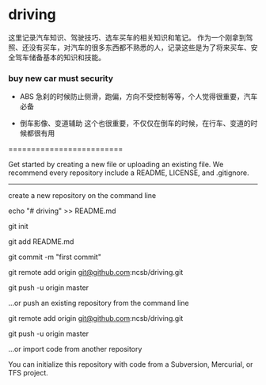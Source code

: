 # driving
这里记录汽车知识、驾驶技巧、选车买车的相关知识和笔记。
作为一个刚拿到驾照、还没有买车，对汽车的很多东西都不熟悉的人，记录这些是为了将来买车、安全驾车储备基本的知识和技能。





### buy new car must security
- ABS 
急刹的时候防止侧滑，跑偏，方向不受控制等等，个人觉得很重要，汽车必备

- 倒车影像、变道辅助
这个也很重要，不仅仅在倒车的时候，在行车、变道的时候都很有用























=========================

Get started by creating a new file or uploading an existing file. We recommend every repository include a README, LICENSE, and .gitignore.

-----------------------
create a new repository on the command line

echo "# driving" >> README.md

git init

git add README.md

git commit -m "first commit"

git remote add origin git@github.com:ncsb/driving.git

git push -u origin master

…or push an existing repository from the command line

git remote add origin git@github.com:ncsb/driving.git

git push -u origin master


…or import code from another repository

You can initialize this repository with code from a Subversion, Mercurial, or TFS project.
